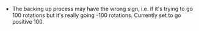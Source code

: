 <ul>
<li>The backing up process may have the wrong sign, i.e. if it's trying to go 100 rotations but it's really going -100 rotations. Currently set to go positive 100. 
</ul>